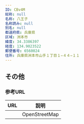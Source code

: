 ```yaml
---
ID: CBv4M
総称: null
名称: 八王子
名称読み: null
別名: null
都道府県: 兵庫県
区域: 洲本市
緯度: 34.3386397
経度: 134.9023522
郵便番号: 6560024
住所: 兵庫県洲本市山手１丁目１−４４−１１
---
```


## その他

### 参考URL

| URL | 説明          |
| --- | ------------- |
|     | OpenStreetMap |

